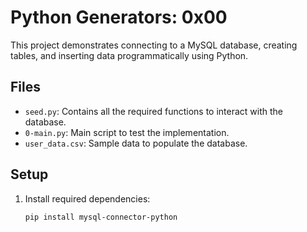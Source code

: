 # Python Generators: 0x00

This project demonstrates connecting to a MySQL database, creating tables, and inserting data programmatically using Python.

## Files
- `seed.py`: Contains all the required functions to interact with the database.
- `0-main.py`: Main script to test the implementation.
- `user_data.csv`: Sample data to populate the database.

## Setup
1. Install required dependencies:
   ```bash
   pip install mysql-connector-python
